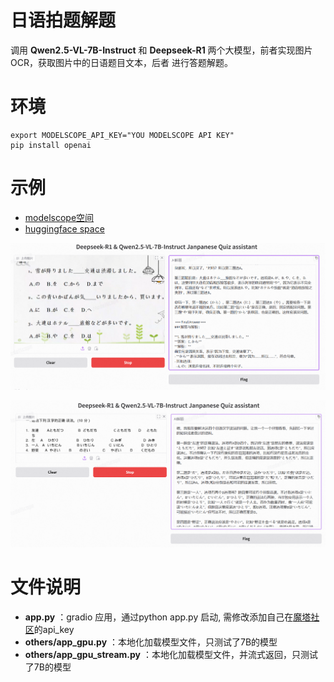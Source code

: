 # 日语拍题解题

调用 **Qwen2.5-VL-7B-Instruct** 和 **Deepseek-R1** 两个大模型，前者实现图片OCR，获取图片中的日语题目文本，后者
进行答题解题。

# 环境

```shell
export MODELSCOPE_API_KEY="YOU MODELSCOPE API KEY"
pip install openai
```

# 示例

- [modelscope空间](https://modelscope.cn/studios/milowang2009/japan_QA)
- [huggingface space](https://huggingface.co/spaces/milowang2009/japan_quiz_ans)

![avatar](https://github.com/kaiwang0112006/japan_quiz_ans/blob/main/images/demo1_ans.png)

![avatar](https://github.com/kaiwang0112006/japan_quiz_ans/blob/main/images/demo2_ans.png)

    

# 文件说明

- **app.py** ：gradio 应用，通过python app.py 启动, 需修改添加自己在[魔塔社区](https://modelscope.cn/)的api_key
- **others/app_gpu.py** ：本地化加载模型文件，只测试了7B的模型
- **others/app_gpu_stream.py** ：本地化加载模型文件，并流式返回，只测试了7B的模型

